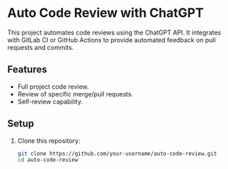# Auto Code Review with ChatGPT

This project automates code reviews using the ChatGPT API. It integrates with GitLab CI or GitHub Actions to provide automated feedback on pull requests and commits.

## Features
- Full project code review.
- Review of specific merge/pull requests.
- Self-review capability.

## Setup

1. Clone this repository:
   ```bash
   git clone https://github.com/your-username/auto-code-review.git
   cd auto-code-review